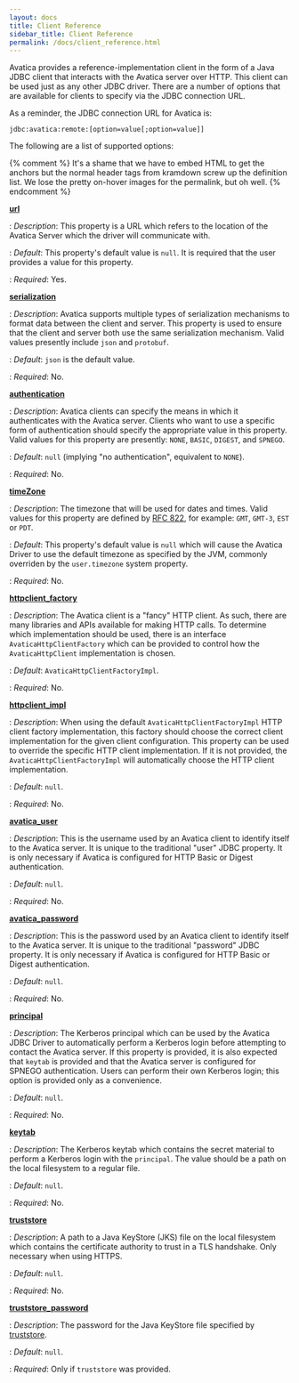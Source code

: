 ```yaml
---
layout: docs
title: Client Reference
sidebar_title: Client Reference
permalink: /docs/client_reference.html
---
```


<!--
{% comment %}
Licensed to the Apache Software Foundation (ASF) under one or more
contributor license agreements.  See the NOTICE file distributed with
this work for additional information regarding copyright ownership.
The ASF licenses this file to you under the Apache License, Version 2.0
(the "License"); you may not use this file except in compliance with
the License.  You may obtain a copy of the License at

http://www.apache.org/licenses/LICENSE-2.0

Unless required by applicable law or agreed to in writing, software
distributed under the License is distributed on an "AS IS" BASIS,
WITHOUT WARRANTIES OR CONDITIONS OF ANY KIND, either express or implied.
See the License for the specific language governing permissions and
limitations under the License.
{% endcomment %}
-->

Avatica provides a reference-implementation client in the form of a Java
JDBC client that interacts with the Avatica server over HTTP. This client
can be used just as any other JDBC driver. There are a number of options
that are available for clients to specify via the JDBC connection URL.

As a reminder, the JDBC connection URL for Avatica is:

  `jdbc:avatica:remote:[option=value[;option=value]]`

The following are a list of supported options:

{% comment %}
It's a shame that we have to embed HTML to get the anchors but the normal
header tags from kramdown screw up the definition list. We lose the pretty
on-hover images for the permalink, but oh well.
{% endcomment %}

<strong><a name="url" href="#url">url</a></strong>

: _Description_: This property is a URL which refers to the location of the
  Avatica Server which the driver will communicate with.

: _Default_: This property's default value is `null`. It is required that the
  user provides a value for this property.

: _Required_: Yes.


<strong><a name="serialization" href="#serialization">serialization</a></strong>

: _Description_: Avatica supports multiple types of serialization mechanisms
  to format data between the client and server. This property is used to ensure
  that the client and server both use the same serialization mechanism. Valid
  values presently include `json` and `protobuf`.

: _Default_: `json` is the default value.

: _Required_: No.


<strong><a name="authentication" href="#authentication">authentication</a></strong>

: _Description_: Avatica clients can specify the means in which it authenticates
  with the Avatica server. Clients who want to use a specific form
  of authentication should specify the appropriate value in this property. Valid
  values for this property are presently: `NONE`, `BASIC`, `DIGEST`, and `SPNEGO`.

: _Default_: `null` (implying "no authentication", equivalent to `NONE`).

: _Required_: No.


<strong><a name="timeZone" href="#timeZone">timeZone</a></strong>

: _Description_: The timezone that will be used for dates and times. Valid values for this
  property are defined by [RFC 822](https://www.ietf.org/rfc/rfc0822.txt), for
  example: `GMT`, `GMT-3`, `EST` or `PDT`.

: _Default_: This property's default value is `null` which will cause the Avatica Driver to
  use the default timezone as specified by the JVM, commonly overriden by the
  `user.timezone` system property.

: _Required_: No.


<strong><a name="httpclient-factory" href="#httpclient-factory">httpclient_factory</a></strong>

: _Description_: The Avatica client is a "fancy" HTTP client. As such, there are
  many libraries and APIs available for making HTTP calls. To determine which implementation
  should be used, there is an interface `AvaticaHttpClientFactory` which can be provided
  to control how the `AvaticaHttpClient` implementation is chosen.

: _Default_: `AvaticaHttpClientFactoryImpl`.

: _Required_: No.


<strong><a name="httpclient-impl" href="#httpclient-impl">httpclient_impl</a></strong>

: _Description_: When using the default `AvaticaHttpClientFactoryImpl` HTTP client factory
  implementation, this factory should choose the correct client implementation for the
  given client configuration. This property can be used to override the specific HTTP
  client implementation. If it is not provided, the `AvaticaHttpClientFactoryImpl` will
  automatically choose the HTTP client implementation.

: _Default_: `null`.

: _Required_: No.

<strong><a name="avatica-user" href="#avatica-user">avatica_user</a></strong>

: _Description_: This is the username used by an Avatica client to identify itself
  to the Avatica server. It is unique to the traditional "user" JDBC property. It
  is only necessary if Avatica is configured for HTTP Basic or Digest authentication.

: _Default_: `null`.

: _Required_: No.

<strong><a name="avatica-password" href="#avatica-password">avatica_password</a></strong>

: _Description_: This is the password used by an Avatica client to identify itself
  to the Avatica server. It is unique to the traditional "password" JDBC property. It
  is only necessary if Avatica is configured for HTTP Basic or Digest authentication.

: _Default_: `null`.

: _Required_: No.

<strong><a name="principal" href="#principal">principal</a></strong>

: _Description_: The Kerberos principal which can be used by the Avatica JDBC Driver
  to automatically perform a Kerberos login before attempting to contact the Avatica
  server. If this property is provided, it is also expected that `keytab` is provided
  and that the Avatica server is configured for SPNEGO authentication. Users can perform
  their own Kerberos login; this option is provided only as a convenience.

: _Default_: `null`.

: _Required_: No.

<strong><a name="keytab" href="#keytab">keytab</a></strong>

: _Description_: The Kerberos keytab which contains the secret material to perform
  a Kerberos login with the `principal`. The value should be a path on the local
  filesystem to a regular file.

: _Default_: `null`.

: _Required_: No.

<strong><a name="truststore" href="#truststore">truststore</a></strong>

: _Description_: A path to a Java KeyStore (JKS) file on the local filesystem
  which contains the certificate authority to trust in a TLS handshake. Only
  necessary when using HTTPS.

: _Default_: `null`.

: _Required_: No.

<strong><a name="truststore_password" href="#truststore_password">truststore_password</a></strong>

: _Description_: The password for the Java KeyStore file specified by <a href="#truststore">truststore</a>.

: _Default_: `null`.

: _Required_: Only if `truststore` was provided.
